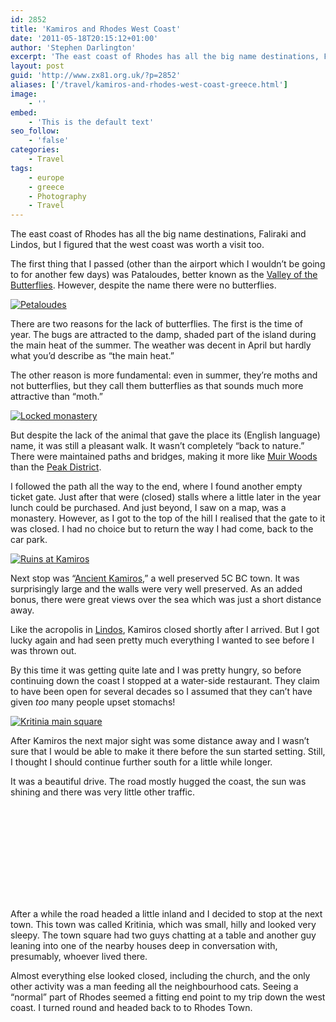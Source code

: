 ```yaml
---
id: 2852
title: 'Kamiros and Rhodes West Coast'
date: '2011-05-18T20:15:12+01:00'
author: 'Stephen Darlington'
excerpt: 'The east coast of Rhodes has all the big name destinations, Faliraki and Lindos, but I figured that the west coast was worth a visit too.'
layout: post
guid: 'http://www.zx81.org.uk/?p=2852'
aliases: ['/travel/kamiros-and-rhodes-west-coast-greece.html']
image:
    - ''
embed:
    - 'This is the default text'
seo_follow:
    - 'false'
categories:
    - Travel
tags:
    - europe
    - greece
    - Photography
    - Travel
---
```


The east coast of Rhodes has all the big name destinations, Faliraki and Lindos, but I figured that the west coast was worth a visit too.

The first thing that I passed (other than the airport which I wouldn’t be going to for another few days) was Pataloudes, better known as the [Valley of the Butterflies](http://www.rhodesguide.com/travelguide/rhodes_excursions.php?ssp=1). However, despite the name there were no butterflies.

[![Petaloudes](https://i0.wp.com/farm6.static.flickr.com/5187/5632214753_a9bca9d539.jpg?resize=333%2C500)](http://www.flickr.com/photos/stephendarlington/5632214753/ "Petaloudes by stephendarlington, on Flickr")

There are two reasons for the lack of butterflies. The first is the time of year. The bugs are attracted to the damp, shaded part of the island during the main heat of the summer. The weather was decent in April but hardly what you’d describe as “the main heat.”

The other reason is more fundamental: even in summer, they’re moths and not butterflies, but they call them butterflies as that sounds much more attractive than “moth.”

[![Locked monastery](https://i0.wp.com/farm6.static.flickr.com/5188/5632215463_91b08b4f31.jpg?resize=333%2C500)](http://www.flickr.com/photos/stephendarlington/5632215463/ "Locked monastery by stephendarlington, on Flickr")

But despite the lack of the animal that gave the place its (English language) name, it was still a pleasant walk. It wasn’t completely “back to nature.” There were maintained paths and bridges, making it more like [Muir Woods](http://www.zx81.org.uk/travel/muir-woods.html) than the [Peak District](http://www.zx81.org.uk/photography/photofriday/the-country.html).

I followed the path all the way to the end, where I found another empty ticket gate. Just after that were (closed) stalls where a little later in the year lunch could be purchased. And just beyond, I saw on a map, was a monastery. However, as I got to the top of the hill I realised that the gate to it was closed. I had no choice but to return the way I had come, back to the car park.

[![Ruins at Kamiros](https://i0.wp.com/farm6.static.flickr.com/5063/5632216167_504db8cb5a.jpg?resize=333%2C500)](http://www.flickr.com/photos/stephendarlington/5632216167/ "Ruins at Kamiros by stephendarlington, on Flickr")

Next stop was “[Ancient Kamiros](http://www.rhodesguide.com/travelguide/rhodes_monuments.php?ssp=9),” a well preserved 5C BC town. It was surprisingly large and the walls were very well preserved. As an added bonus, there were great views over the sea which was just a short distance away.

Like the acropolis in [Lindos](http://www.zx81.org.uk/travel/lindos-and-rhodes-east-coast-greece.html), Kamiros closed shortly after I arrived. But I got lucky again and had seen pretty much everything I wanted to see before I was thrown out.

By this time it was getting quite late and I was pretty hungry, so before continuing down the coast I stopped at a water-side restaurant. They claim to have been open for several decades so I assumed that they can’t have given *too* many people upset stomachs!

[![Kritinia main square](https://i0.wp.com/farm6.static.flickr.com/5024/5632216919_6cf8333722.jpg?resize=500%2C333)](http://www.flickr.com/photos/stephendarlington/5632216919/ "Kritinia main square by stephendarlington, on Flickr")

After Kamiros the next major sight was some distance away and I wasn’t sure that I would be able to make it there before the sun started setting. Still, I thought I should continue further south for a little while longer.

It was a beautiful drive. The road mostly hugged the coast, the sun was shining and there was very little other traffic.

<object classid="clsid:D27CDB6E-AE6D-11cf-96B8-444553540000" data="http://www.flickr.com/apps/video/stewart.swf?v=71377" height="" type="application/x-shockwave-flash" width=""><param name="flashvars" value="intl_lang=en-us&photo_secret=&photo_id=5722505933"></param><param name="movie" value="http://www.flickr.com/apps/video/stewart.swf?v=71377"></param><param name="bgcolor" value="#000000"></param><param name="allowFullScreen" value="true"></param></object>

After a while the road headed a little inland and I decided to stop at the next town. This town was called Kritinia, which was small, hilly and looked very sleepy. The town square had two guys chatting at a table and another guy leaning into one of the nearby houses deep in conversation with, presumably, whoever lived there.

Almost everything else looked closed, including the church, and the only other activity was a man feeding all the neighbourhood cats. Seeing a “normal” part of Rhodes seemed a fitting end point to my trip down the west coast. I turned round and headed back to to Rhodes Town.